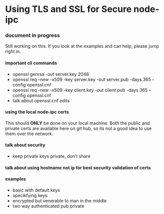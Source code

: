 # Using TLS and SSL for Secure node-ipc

### document in progress

Still working on this. If you look at the examples and can help, please jump right in.

#### important cli commands

- openssl genrsa -out server.key 2048
- openssl req -new -x509 -key server.key -out server.pub -days 365 -config openssl.cnf
- openssl req -new -x509 -key client.key -out client.pub -days 365 -config openssl.cnf
- talk about openssl.cnf edits

#### using the local node-ipc certs

This should **ONLY** be done on your local machine. Both the public and private certs are available here on git hub, so
its not a good idea to use them over the network.

#### talk about security

- keep private keys private, don't share

#### talk about using hostname not ip for best security validation of certs

#### examples

- basic with default keys
- specikfying keys
- encrypted but venerable to man in the middle
- two way authenticated pub private
